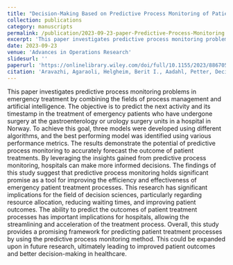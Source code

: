 ```yaml
---
title: "Decision-Making Based on Predictive Process Monitoring of Patient Treatment Processes: A Case Study of Emergency Patients"
collection: publications
category: manuscripts
permalink: /publication/2023-09-23-paper-Predictive-Process-Monitoring
excerpt: 'This paper investigates predictive process monitoring problems in emergency treatment by combining the fields of process management and artificial intelligence.'
date: 2023-09-23
venue: 'Advances in Operations Research'
slidesurl: ''
paperurl: 'https://onlinelibrary.wiley.com/doi/full/10.1155/2023/8867057'
citation: 'Aravazhi, Agaraoli, Helgheim, Berit I., Aadahl, Petter, Decision-Making Based on Predictive Process Monitoring of Patient Treatment Processes: A Case Study of Emergency Patients, Advances in Operations Research, 2023, 8867057, 10 pages, 2023. https://doi.org/10.1155/2023/8867057'
---
```


This paper investigates predictive process monitoring problems in emergency treatment by combining the fields of process management and artificial intelligence. The objective is to predict the next activity and its timestamp in the treatment of emergency patients who have undergone surgery at the gastroenterology or urology surgery units in a hospital in Norway. To achieve this goal, three models were developed using different algorithms, and the best performing model was identified using various performance metrics. The results demonstrate the potential of predictive process monitoring to accurately forecast the outcome of patient treatments. By leveraging the insights gained from predictive process monitoring, hospitals can make more informed decisions. The findings of this study suggest that predictive process monitoring holds significant promise as a tool for improving the efficiency and effectiveness of emergency patient treatment processes. This research has significant implications for the field of decision sciences, particularly regarding resource allocation, reducing waiting times, and improving patient outcomes. The ability to predict the outcomes of patient treatment processes has important implications for hospitals, allowing the streamlining and acceleration of the treatment process. Overall, this study provides a promising framework for predicting patient treatment processes by using the predictive process monitoring method. This could be expanded upon in future research, ultimately leading to improved patient outcomes and better decision-making in healthcare.

